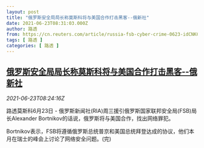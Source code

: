 ```yaml
---
layout: post
title: "俄罗斯安全局局长称莫斯科将与美国合作打击黑客--俄新社"
date: 2021-06-23T08:31:03.000Z
author: 路透
from: https://cn.reuters.com/article/russia-fsb-cyber-crime-0623-idCNKCS2DZ0PW
tags: [ 路透 ]
categories: [ 路透 ]
---
```

<!--1624437063000-->
[俄罗斯安全局局长称莫斯科将与美国合作打击黑客--俄新社](https://cn.reuters.com/article/russia-fsb-cyber-crime-0623-idCNKCS2DZ0PW)
------

<div>
<div><i>2021-06-23T08:24:16Z</i></div><p>路透莫斯科6月23日 - 俄罗斯新闻社(RIA)周三援引俄罗斯国家联邦安全局(FSB)局长Alexander Bortnikov的话说，俄罗斯将与美国合作，找出网络罪犯。</p><p>Bortnikov表示，FSB将遵循俄罗斯总统普京和美国总统拜登达成的协议，他们本月在瑞士的峰会上讨论了网络安全问题。(完)</p>
</div>
